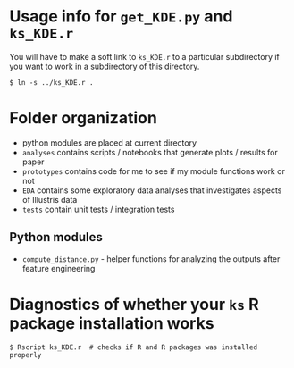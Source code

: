 # Usage info for `get_KDE.py` and `ks_KDE.r`
You will have to make a soft link to `ks_KDE.r` to a particular subdirectory 
if you want to work in a subdirectory of this directory.
```
$ ln -s ../ks_KDE.r .
```

# Folder organization 
* python modules are placed at current directory
* `analyses` contains scripts / notebooks that generate plots / results for paper
* `prototypes` contains code for me to see if my module functions work or not 
* `EDA` contains some exploratory data analyses that investigates aspects of
Illustris data 
* `tests` contain unit tests / integration tests 

## Python modules 
* `compute_distance.py` - helper functions for analyzing the outputs after
    feature engineering 


# Diagnostics of whether your `ks` R package installation works
```
$ Rscript ks_KDE.r  # checks if R and R packages was installed properly
```
